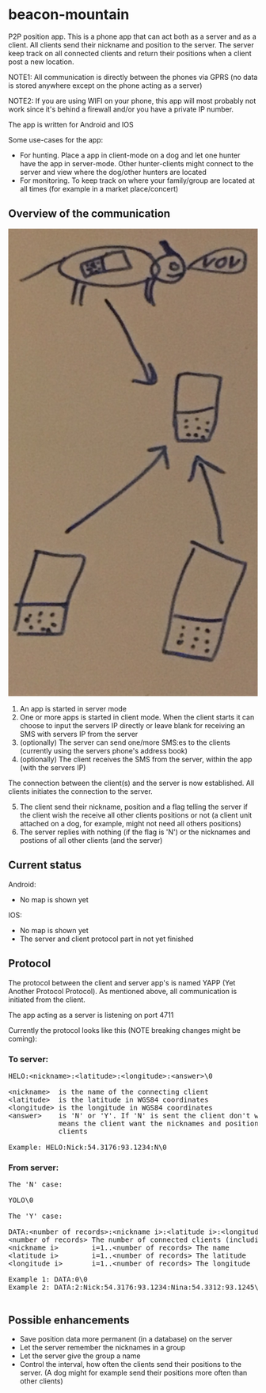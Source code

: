 # beacon-mountain
P2P position app. This is a phone app that can act both as a server and as a client. All clients send their nickname and position to the server. The server keep track on all connected clients and return their positions when a client post a new location. 

NOTE1: All communication is directly between the phones via GPRS (no data is stored anywhere except on the phone acting as a server) 

NOTE2: If you are using WIFI on your phone, this app will most probably not work since it's behind a firewall and/or you have a private IP number. 

The app is written for Android and IOS

Some use-cases for the app:
* For hunting. Place a app in client-mode on a dog and let one hunter have the app in server-mode. Other hunter-clients might connect to the server and view where the dog/other hunters are located
* For monitoring. To keep track on where your family/group are located at all times (for example in a market place/concert)

## Overview of the communication

![overview](overview.jpg)

1. An app is started in server mode
2. One or more apps is started in client mode. When the client starts it can choose to input the servers IP directly or leave blank for receiving an SMS with servers IP from the server
3. (optionally) The server can send one/more SMS:es to the clients (currently using the servers phone's address book)
4. (optionally) The client receives the SMS from the server, within the app (with the servers IP)

The connection between the client(s) and the server is now established. All clients initiates the connection to the server.

5. The client send their nickname, position and a flag telling the server if the client wish the receive all other clients positions or not (a client unit attached on a dog, for example, might not need all others positions)
6. The server replies with nothing (if the flag is 'N') or the nicknames and postions of all other clients (and the server)

## Current status

Android:

* No map is shown yet

IOS:

* No map is shown yet
* The server and client protocol part in not yet finished

## Protocol

The protocol between the client and server app's is named YAPP (Yet Another Protocol Protocol). As mentioned above, all communication is initiated from the client. 

The app acting as a server is listening on port 4711

Currently the protocol looks like this (NOTE breaking changes might be coming):

### To server:

<pre>
HELO:&lt;nickname&gt;:&lt;latitude&gt;:&lt;longitude&gt;:&lt;answer&gt;\0

&lt;nickname&gt;  is the name of the connecting client
&lt;latitude&gt;  is the latitude in WGS84 coordinates
&lt;longitude&gt; is the longitude in WGS84 coordinates
&lt;answer&gt;    is 'N' or 'Y'. If 'N' is sent the client don't want a reply. 'Y'
            means the client want the nicknames and positions for all connected
            clients

Example: HELO:Nick:54.3176:93.1234:N\0
</pre>

### From server:

<pre>
The 'N' case:

YOLO\0

The 'Y' case:

DATA:&lt;number of records&gt;:&lt;nickname i&gt;:&lt;latitude i&gt;:&lt;longitude i&gt;\0
&lt;number of records&gt; The number of connected clients (including the server)
&lt;nickname i&gt;        i=1..&lt;number of records&gt; The name
&lt;latitude i&gt;        i=1..&lt;number of records&gt; The latitude
&lt;longitude i&gt;       i=1..&lt;number of records&gt; The longitude

Example 1: DATA:0\0
Example 2: DATA:2:Nick:54.3176:93.1234:Nina:54.3312:93.1245\0

</pre>

## Possible enhancements

* Save position data more permanent (in a database) on the server
* Let the server remember the nicknames in a group
* Let the server give the group a name
* Control the interval, how often the clients send their positions to the server. (A dog might for example send their positions more often than other clients)

